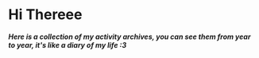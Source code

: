 <h1>Hi Thereee</h1>

<div>
  <p style="font-weight: bold; font-style: italic;">
  Here is a collection of my activity archives, you can see them from year to year, it's like a diary of my life :3
</p>
</div>
